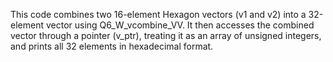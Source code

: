 This code combines two 16-element Hexagon vectors (v1 and v2) into a 32-element vector using Q6_W_vcombine_VV. 
It then accesses the combined vector through a pointer (v_ptr), treating it as an array of unsigned integers, and prints all 32 elements in hexadecimal format.
